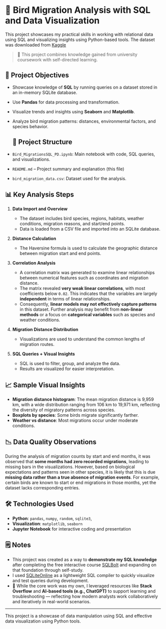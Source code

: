 
# 🦅 Bird Migration Analysis with SQL and Data Visualization

This project showcases my practical skills in working with relational data using SQL and visualizing insights using Python-based tools.
The dataset was downloaded from [Kaggle](https://www.kaggle.com/datasets/sahirmaharajj/bird-migration-dataset-data-visualization-eda)
> 🎯 This project combines knowledge gained from university coursework with self-directed learning.

## 📌 Project Objectives

- Showcase knowledge of **SQL** by running queries on a dataset stored in an in-memory SQLite database.
- Use **Pandas** for data processing and transformation.
- Visualize trends and insights using **Seaborn** and **Matplotlib**.
- Analyze bird migration patterns: distances, environmental factors, and species behavior.

  ## 📂 Project Structure

- `Bird_MigrationsSQL_PD.ipynb`: Main notebook with code, SQL queries, and visualizations.
- `README.md` – Project summary and explanation (this file)
- `bird_migration_data.csv`: Dataset used for the analysis.

## 📊 Key Analysis Steps

1. **Data Import and Overview**
   - The dataset includes bird species, regions, habitats, weather conditions, migration reasons, and start/end points.
   - Data is loaded from a CSV file and imported into an SQLite database.

2. **Distance Calculation**
   - The Haversine formula is used to calculate the geographic distance between migration start and end points.

3. **Correlation Analysis**
   - A correlation matrix was generated to examine linear relationships between numerical features such as coordinates and migration distance.
   - The matrix revealed **very weak linear correlations**, with most coefficients below `0.02`. This indicates that the variables are largely **independent** in terms of linear relationships.
   - Consequently, **linear models may not effectively capture patterns** in this dataset. Further analysis may benefit from **non-linear methods** or a focus on **categorical variables** such as species and weather conditions.

4. **Migration Distance Distribution**
   - Visualizations are used to understand the common lengths of migration routes.

5. **SQL Queries + Visual Insights**
   - SQL is used to filter, group, and analyze the data.
   - Results are visualized for easier interpretation.

## 📈 Sample Visual Insights

- **Migration distance histogram**: The mean migration distance is 9,959 km, with a wide distribution ranging from 106 km to 19,971 km, reflecting the diversity of migratory patterns across species.
- **Boxplots by species**: Some birds migrate significantly farther.
- **Weather vs distance**: Most migrations occur under moderate conditions.

## 📉 Data Quality Observations
During the analysis of migration counts by start and end months, it was observed that **some months had zero recorded migrations**, leading to missing bars in the visualizations. However, based on biological expectations and patterns seen in other species, it is likely that this is due **missing data rather than a true absence of migration events**. For example, certain birds are known to start or end migrations in those months, yet the dataset lacks corresponding entries.

## 🛠️ Technologies Used

- **Python**: `pandas`, `numpy`, `random`, `sqlite3`, 
- **Visualization**: `matplotlib`, `seaborn`
- **Jupyter Notebook** for interactive coding and presentation

## 🗒️ Notes

- This project was created as a way to **demonstrate my SQL knowledge** after completing the free interactive course [SQLBolt](https://sqlbolt.com) and expanding on that foundation through self-study.
- I used [SQLiteOnline](https://sqliteonline.com) as a lightweight SQL compiler to quickly visualize and test queries during development.
- 🤝 While the core work was my own, I leveraged resources like **Stack Overflow** and **AI-based tools (e.g., ChatGPT)** to support learning and troubleshooting — reflecting how modern analysts work collaboratively and iteratively in real-world scenarios.

---

This project is a showcase of data manipulation using SQL and effective data visualization using Python tools.
